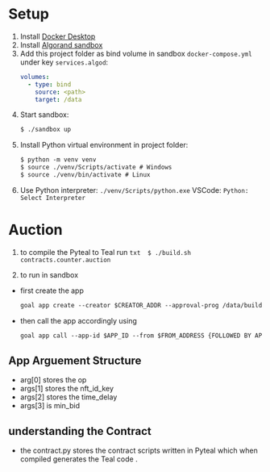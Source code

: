 # Setup

1. Install [Docker Desktop](https://www.docker.com/products/docker-desktop)
2. Install [Algorand sandbox](https://github.com/algorand/sandbox)
3. Add this project folder as bind volume in sandbox `docker-compose.yml` under key `services.algod`:
    ```yml
    volumes:
      - type: bind
        source: <path>
        target: /data
    ```
4. Start sandbox:
    ```txt
    $ ./sandbox up
    ```
5. Install Python virtual environment in project folder:
    ```txt
    $ python -m venv venv
    $ source ./venv/Scripts/activate # Windows
    $ source ./venv/bin/activate # Linux
    ```
6. Use Python interpreter: `./venv/Scripts/python.exe`
    VSCode: `Python: Select Interpreter`

# Auction

1. to compile the Pyteal to Teal 
    run ```txt 
        $ ./build.sh contracts.counter.auction
        ```

2. to run in sandbox 
- first create the app 
    ```txt
    goal app create --creator $CREATOR_ADDR --approval-prog /data/build/approval.teal --clear-prog /data/build/clear.teal --global-byteslices 2 --global-ints 3 --local-byteslices 0 --local-byteslices 0 --local-ints 0
    ```

- then call the app accordingly using 
     ```txt
    goal app call --app-id $APP_ID --from $FROM_ADDRESS {FOLLOWED BY APP ARGUEMENTS}
    ```

## App Arguement Structure 

- arg[0] stores the op
- args[1] stores the nft_id_key
- args[2] stores the time_delay
- args[3] is min_bid


## understanding the Contract 
- the contract.py stores the contract scripts written in Pyteal which when compiled generates the Teal code .
